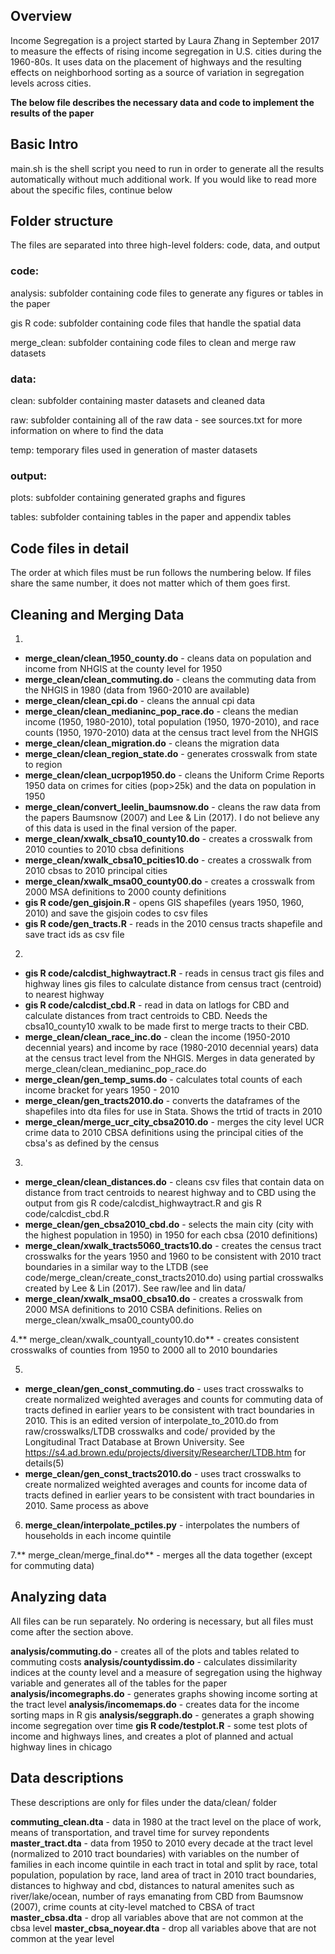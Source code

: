 ## Overview 
Income Segregation is a project started by Laura Zhang in September 2017 to measure the effects of rising income segregation in U.S. cities during the 1960-80s. It uses data on the placement of highways and the resulting effects on neighborhood sorting as a source of variation in segregation levels across cities. 

**The below file describes the necessary data and code to implement the results of the paper**

## Basic Intro
main.sh is the shell script you need to run in order to generate all the results automatically without much additional work. If you would like to read more about the specific files, continue below


Folder structure
------

The files are separated into three high-level folders: code, data, and output
### code:
analysis: subfolder containing code files to generate any figures or tables in the paper

gis R code: subfolder containing code files that handle the spatial data

merge_clean: subfolder containing code files to clean and merge raw datasets

### data:
clean: subfolder containing master datasets and cleaned data

raw: subfolder containing all of the raw data 
        - see sources.txt for more information on where to find the data

temp: temporary files used in generation of master datasets
### output:
plots: subfolder containing generated graphs and figures

tables: subfolder containing tables in the paper and appendix tables


Code files in detail
------
The order at which files must be run follows the numbering below. If files share the same number, it does not matter which of them goes first.

## Cleaning and Merging Data

1.
+ **merge_clean/clean_1950_county.do** - cleans data on population and income from NHGIS at the county level for 1950
+ **merge_clean/clean_commuting.do** - cleans the commuting data from the NHGIS in 1980 (data from 1960-2010 are available)
+ **merge_clean/clean_cpi.do** - cleans the annual cpi data
+ **merge_clean/clean_medianinc_pop_race.do** - cleans the median income (1950, 1980-2010), total population (1950, 1970-2010), and race counts (1950, 1970-2010) data at the census tract level from the NHGIS
+ **merge_clean/clean_migration.do** - cleans the migration data
+ **merge_clean/clean_region_state.do** - generates crosswalk from state to region
+ **merge_clean/clean_ucrpop1950.do** - cleans the Uniform Crime Reports 1950 data on crimes for cities (pop>25k) and the data on population in 1950
+ **merge_clean/convert_leelin_baumsnow.do** - cleans the raw data from the papers Baumsnow (2007) and Lee & Lin (2017). I do not believe any of this data is used in the final version of the paper.
+ **merge_clean/xwalk_cbsa10_county10.do** - creates a crosswalk from 2010 counties to 2010 cbsa definitions
+ **merge_clean/xwalk_cbsa10_pcities10.do** - creates a crosswalk from 2010 cbsas to 2010 principal cities
+ **merge_clean/xwalk_msa00_county00.do** - creates a crosswalk from 2000 MSA definitions to 2000 county definitions
+ **gis R code/gen_gisjoin.R** - opens GIS shapefiles (years 1950, 1960, 2010) and save the gisjoin codes to csv files
+ **gis R code/gen_tracts.R** - reads in the 2010 census tracts shapefile and save tract ids as csv file

2. 
+ **gis R code/calcdist_highwaytract.R** - reads in census tract gis files and highway lines gis files to calculate distance from census tract (centroid) to nearest highway
+ **gis R code/calcdist_cbd.R** - read in data on latlogs for CBD and calculate distances from tract centroids to CBD. Needs the cbsa10_county10 xwalk to be made first to merge tracts to their CBD. 
+ **merge_clean/clean_race_inc.do** - clean the income (1950-2010 decennial years) and income by race (1980-2010 decennial years) data at the census tract level from the NHGIS. Merges in data generated by merge_clean/clean_medianinc_pop_race.do
+ **merge_clean/gen_temp_sums.do** - calculates total counts of each income bracket for years 1950 - 2010
+ **merge_clean/gen_tracts2010.do** - converts the dataframes of the shapefiles into dta files for use in Stata. Shows the trtid of tracts in 2010
+ **merge_clean/merge_ucr_city_cbsa2010.do** - merges the city level UCR crime data to 2010 CBSA definitions using the principal cities of the cbsa's as defined by the census

3. 
+ **merge_clean/clean_distances.do** - cleans csv files that contain data on distance from tract centroids to nearest highway and to CBD using the output from gis R code/calcdist_highwaytract.R and gis R code/calcdist_cbd.R
+ **merge_clean/gen_cbsa2010_cbd.do** - selects the main city (city with the highest population in 1950) in 1950 for each cbsa (2010 definitions) 
+ **merge_clean/xwalk_tracts5060_tracts10.do** - creates the census tract crosswalks for the years 1950 and 1960 to be consistent with 2010 tract boundaries in a similar way to the LTDB (see code/merge_clean/create_const_tracts2010.do) using partial crosswalks created by Lee & Lin (2017). See raw/lee and lin data/
+ **merge_clean/xwalk_msa00_cbsa10.do** - creates a crosswalk from 2000 MSA definitions to 2010 CSBA definitions. Relies on merge_clean/xwalk_msa00_county00.do

4.** merge_clean/xwalk_countyall_county10.do** - creates consistent crosswalks of counties from 1950 to 2000 all to 2010 boundaries

5.
+ **merge_clean/gen_const_commuting.do** - uses tract crosswalks to create normalized weighted averages and counts for commuting data of tracts defined in earlier years to be consistent with tract boundaries in 2010. This is an edited version of interpolate_to_2010.do from raw/crosswalks/LTDB crosswalks and code/ provided by the Longitudinal Tract Database at Brown University. See https://s4.ad.brown.edu/projects/diversity/Researcher/LTDB.htm for details(5) 
+ **merge_clean/gen_const_tracts2010.do** - uses tract crosswalks to create normalized weighted averages and counts for income data of tracts defined in earlier years to be consistent with tract boundaries in 2010. Same process as above

6. **merge_clean/interpolate_pctiles.py** - interpolates the numbers of households in each income quintile 

7.** merge_clean/merge_final.do** - merges all the data together (except for commuting data)


## Analyzing data
All files can be run separately. No ordering is necessary, but all files must come after the section above.


**analysis/commuting.do** - creates all of the plots and tables related to commuting costs
**analysis/countydissim.do** - calculates dissimilarity indices at the county level and a measure of segregation using the highway variable and generates all of the tables for the paper 
**analysis/incomegraphs.do** - generates graphs showing income sorting at the tract level
**analysis/incomemaps.do** - creates data for the income sorting maps in R gis
**analysis/seggraph.do** - generates a graph showing income segregation over time
**gis R code/testplot.R** - some test plots of income and highways lines, and creates a plot of planned and actual highway lines in chicago

Data descriptions
------

These descriptions are only for files under the data/clean/ folder

**commuting_clean.dta** - data in 1980 at the tract level on the place of work, means of transportation, and travel time for survey repondents
**master_tract.dta** - data from 1950 to 2010 every decade at the tract level (normalized to 2010 tract boundaries) with variables on the number of families in each income quintile in each tract in total and split by race, total population, population by race, land area of tract in 2010 tract boundaries, distances to highway and cbd, distances to natural amenites such as river/lake/ocean, number of rays emanating from CBD from Baumsnow (2007), crime counts at city-level matched to CBSA of tract
**master_cbsa.dta** - drop all variables above that are not common at the cbsa level
**master_cbsa_noyear.dta** - drop all variables above that are not common at the year level
